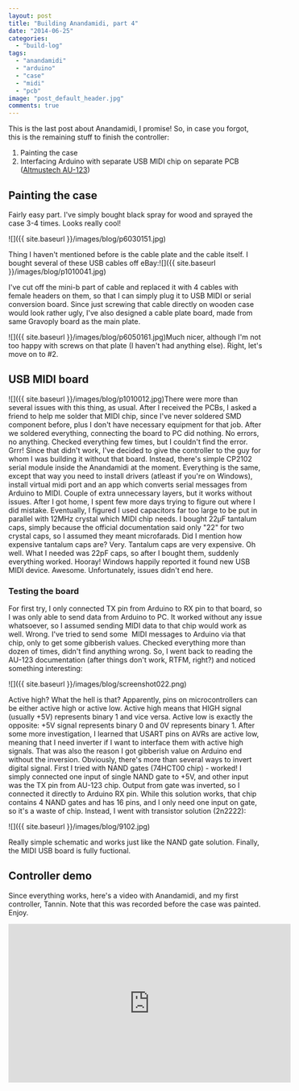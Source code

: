```yaml
---
layout: post
title: "Building Anandamidi, part 4"
date: "2014-06-25"
categories: 
  - "build-log"
tags: 
  - "anandamidi"
  - "arduino"
  - "case"
  - "midi"
  - "pcb"
image: "post_default_header.jpg"
comments: true
---
```


This is the last post about Anandamidi, I promise! So, in case you forgot, this is the remaining stuff to finish the controller:

1. Painting the case
2. Interfacing Arduino with separate USB MIDI chip on separate PCB ([Altmustech AU-123](http://www.altmustech.com/au-123.html))

## Painting the case

Fairly easy part. I've simply bought black spray for wood and sprayed the case 3-4 times. Looks really cool!

![]({{ site.baseurl }}/images/blog/p6030151.jpg)

Thing I haven't mentioned before is the cable plate and the cable itself. I bought several of these USB cables off eBay:![]({{ site.baseurl }}/images/blog/p1010041.jpg)

I've cut off the mini-b part of cable and replaced it with 4 cables with female headers on them, so that I can simply plug it to USB MIDI or serial conversion board. Since just screwing that cable directly on wooden case would look rather ugly, I've also designed a cable plate board, made from same Gravoply board as the main plate.

![]({{ site.baseurl }}/images/blog/p6050161.jpg)Much nicer, although I'm not too happy with screws on that plate (I haven't had anything else). Right, let's move on to #2.

## USB MIDI board

![]({{ site.baseurl }}/images/blog/p1010012.jpg)There were more than several issues with this thing, as usual. After I received the PCBs, I asked a friend to help me solder that MIDI chip, since I've never soldered SMD component before, plus I don't have necessary equipment for that job. After we soldered everything, connecting the board to PC did nothing. No errors, no anything. Checked everything few times, but I couldn't find the error. Grrr! Since that didn't work, I've decided to give the controller to the guy for whom I was building it without that board. Instead, there's simple CP2102 serial module inside the Anandamidi at the moment. Everything is the same, except that way you need to install drivers (atleast if you're on Windows), install virtual midi port and an app which converts serial messages from Arduino to MIDI. Couple of extra unnecessary layers, but it works without issues. After I got home, I spent few more days trying to figure out where I did mistake. Eventually, I figured I used capacitors far too large to be put in parallel with 12MHz crystal which MIDI chip needs. I bought 22µF tantalum caps, simply because the official documentation said only "22" for two crystal caps, so I assumed they meant microfarads. Did I mention how expensive tantalum caps are? Very. Tantalum caps are very expensive. Oh well. What I needed was 22pF caps, so after I bought them, suddenly everything worked. Hooray! Windows happily reported it found new USB MIDI device. Awesome. Unfortunately, issues didn't end here.

### Testing the board

For first try, I only connected TX pin from Arduino to RX pin to that board, so I was only able to send data from Arduino to PC. It worked without any issue whatsoever, so I assumed sending MIDI data to that chip would work as well. Wrong. I've tried to send some  MIDI messages to Arduino via that chip, only to get some gibberish values. Checked everything more than dozen of times, didn't find anything wrong. So, I went back to reading the AU-123 documentation (after things don't work, RTFM, right?) and noticed something interesting:

![]({{ site.baseurl }}/images/blog/screenshot022.png)

Active high? What the hell is that? Apparently, pins on microcontrollers can be either active high or active low. Active high means that HIGH signal (usually +5V) represents binary 1 and vice versa. Active low is exactly the opposite: +5V signal represents binary 0 and 0V represents binary 1. After some more investigation, I learned that USART pins on AVRs are active low, meaning that I need inverter if I want to interface them with active high signals. That was also the reason I got gibberish value on Arduino end without the inversion. Obviously, there's more than several ways to invert digital signal. First I tried with NAND gates (74HCT00 chip) - worked! I simply connected one input of single NAND gate to +5V, and other input was the TX pin from AU-123 chip. Output from gate was inverted, so I connected it directly to Arduino RX pin. While this solution works, that chip contains 4 NAND gates and has 16 pins, and I only need one input on gate, so it's a waste of chip. Instead, I went with transistor solution (2n2222):

![]({{ site.baseurl }}/images/blog/9102.jpg)

Really simple schematic and works just like the NAND gate solution. Finally, the MIDI USB board is fully fuctional.

## Controller demo

Since everything works, here's a video with Anandamidi, and my first controller, Tannin. Note that this was recorded before the case was painted. Enjoy.

<iframe width="560" height="315" src="https://www.youtube-nocookie.com/embed/B0tTqctuLCI" title="YouTube video player" frameborder="0" allow="accelerometer; autoplay; clipboard-write; encrypted-media; gyroscope; picture-in-picture" allowfullscreen></iframe>
